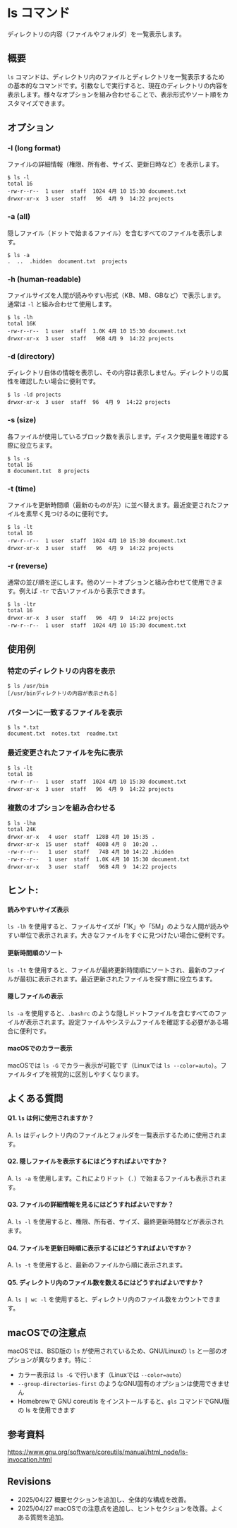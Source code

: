 # ls コマンド

ディレクトリの内容（ファイルやフォルダ）を一覧表示します。

## 概要

`ls` コマンドは、ディレクトリ内のファイルとディレクトリを一覧表示するための基本的なコマンドです。引数なしで実行すると、現在のディレクトリの内容を表示します。様々なオプションを組み合わせることで、表示形式やソート順をカスタマイズできます。

## オプション

### **-l** (long format)
ファイルの詳細情報（権限、所有者、サイズ、更新日時など）を表示します。

```console
$ ls -l
total 16
-rw-r--r--  1 user  staff  1024 4月 10 15:30 document.txt
drwxr-xr-x  3 user  staff   96  4月 9  14:22 projects
```

### **-a** (all)
隠しファイル（ドットで始まるファイル）を含むすべてのファイルを表示します。

```console
$ ls -a
.  ..  .hidden  document.txt  projects
```

### **-h** (human-readable)
ファイルサイズを人間が読みやすい形式（KB、MB、GBなど）で表示します。通常は `-l` と組み合わせて使用します。

```console
$ ls -lh
total 16K
-rw-r--r--  1 user  staff  1.0K 4月 10 15:30 document.txt
drwxr-xr-x  3 user  staff   96B 4月 9  14:22 projects
```

### **-d** (directory)
ディレクトリ自体の情報を表示し、その内容は表示しません。ディレクトリの属性を確認したい場合に便利です。

```console
$ ls -ld projects
drwxr-xr-x  3 user  staff  96  4月 9  14:22 projects
```

### **-s** (size)
各ファイルが使用しているブロック数を表示します。ディスク使用量を確認する際に役立ちます。

```console
$ ls -s
total 16
8 document.txt  8 projects
```

### **-t** (time)
ファイルを更新時間順（最新のものが先）に並べ替えます。最近変更されたファイルを素早く見つけるのに便利です。

```console
$ ls -lt
total 16
-rw-r--r--  1 user  staff  1024 4月 10 15:30 document.txt
drwxr-xr-x  3 user  staff   96  4月 9  14:22 projects
```

### **-r** (reverse)
通常の並び順を逆にします。他のソートオプションと組み合わせて使用できます。例えば `-tr` で古いファイルから表示できます。

```console
$ ls -ltr
total 16
drwxr-xr-x  3 user  staff   96  4月 9  14:22 projects
-rw-r--r--  1 user  staff  1024 4月 10 15:30 document.txt
```

## 使用例

### 特定のディレクトリの内容を表示

```console
$ ls /usr/bin
[/usr/binディレクトリの内容が表示される]
```

### パターンに一致するファイルを表示

```console
$ ls *.txt
document.txt  notes.txt  readme.txt
```

### 最近変更されたファイルを先に表示

```console
$ ls -lt
total 16
-rw-r--r--  1 user  staff  1024 4月 10 15:30 document.txt
drwxr-xr-x  3 user  staff   96  4月 9  14:22 projects
```

### 複数のオプションを組み合わせる

```console
$ ls -lha
total 24K
drwxr-xr-x   4 user  staff  128B 4月 10 15:35 .
drwxr-xr-x  15 user  staff  480B 4月 8  10:20 ..
-rw-r--r--   1 user  staff   74B 4月 10 14:22 .hidden
-rw-r--r--   1 user  staff  1.0K 4月 10 15:30 document.txt
drwxr-xr-x   3 user  staff   96B 4月 9  14:22 projects
```

## ヒント:

#### 読みやすいサイズ表示
`ls -lh` を使用すると、ファイルサイズが「1K」や「5M」のような人間が読みやすい単位で表示されます。大きなファイルをすぐに見つけたい場合に便利です。

#### 更新時間順のソート
`ls -lt` を使用すると、ファイルが最終更新時間順にソートされ、最新のファイルが最初に表示されます。最近更新されたファイルを探す際に役立ちます。

#### 隠しファイルの表示
`ls -a` を使用すると、`.bashrc` のような隠しドットファイルを含むすべてのファイルが表示されます。設定ファイルやシステムファイルを確認する必要がある場合に便利です。

#### macOSでのカラー表示
macOSでは `ls -G` でカラー表示が可能です（Linuxでは `ls --color=auto`）。ファイルタイプを視覚的に区別しやすくなります。

## よくある質問

#### Q1. `ls` は何に使用されますか？
A. `ls` はディレクトリ内のファイルとフォルダを一覧表示するために使用されます。

#### Q2. 隠しファイルを表示するにはどうすればよいですか？
A. `ls -a` を使用します。これによりドット（`.`）で始まるファイルも表示されます。

#### Q3. ファイルの詳細情報を見るにはどうすればよいですか？
A. `ls -l` を使用すると、権限、所有者、サイズ、最終更新時間などが表示されます。

#### Q4. ファイルを更新日時順に表示するにはどうすればよいですか？
A. `ls -t` を使用すると、最新のファイルから順に表示されます。

#### Q5. ディレクトリ内のファイル数を数えるにはどうすればよいですか？
A. `ls | wc -l` を使用すると、ディレクトリ内のファイル数をカウントできます。

## macOSでの注意点

macOSでは、BSD版の `ls` が使用されているため、GNU/Linuxの `ls` と一部のオプションが異なります。特に：

- カラー表示は `ls -G` で行います（Linuxでは `--color=auto`）
- `--group-directories-first` のようなGNU固有のオプションは使用できません
- Homebrewで GNU coreutils をインストールすると、`gls` コマンドでGNU版の ls を使用できます

## 参考資料

https://www.gnu.org/software/coreutils/manual/html_node/ls-invocation.html

## Revisions

- 2025/04/27 概要セクションを追加し、全体的な構成を改善。
- 2025/04/27 macOSでの注意点を追加し、ヒントセクションを改善。よくある質問を追加。